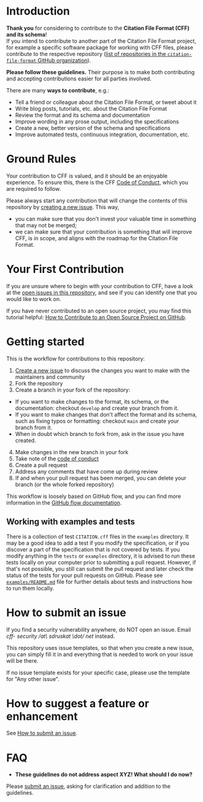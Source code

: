 # Introduction

**Thank you** for considering to contribute to the **Citation File Format (CFF) and its schema**!  
If you intend to contribute to another part of the Citation File Format project, 
for example a specific software package for working with CFF files,
please contribute to the respective repository ([list of repositories in the `citation-file-format` GitHub organization](https://github.com/orgs/citation-file-format/repositories)).

**Please follow these guidelines.** Their purpose is to make both contributing and accepting contributions easier for all parties involved.

There are many **ways to contribute**, e.g.:

- Tell a friend or colleague about the Citation File Format, or tweet about it
- Write blog posts, tutorials, etc. about the Citation File Format
- Review the format and its schema and documentation
- Improve wording in any prose output, including the specifications
- Create a new, better version of the schema and specifications
- Improve automated tests, continuous integration, documentation, etc.

# Ground Rules

Your contribution to CFF is valued, and it should be an enjoyable experience.
To ensure this, there is the CFF 
[Code of Conduct](https://github.com/citation-file-format/citation-file-format/blob/master/CODE_OF_CONDUCT.md), which you are required to follow.

Please always start any contribution that will change the contents of this repository by [creating a new issue](https://github.com/citation-file-format/citation-file-format/issues/new/choose). 
This way, 

- you can make sure that you don't invest your valuable time in something that may not be merged;
- we can make sure that your contribution is something that will improve CFF, 
is in scope, 
and aligns with the roadmap for the Citation File Format.

# Your First Contribution

If you are unsure where to begin with your contribution to CFF, have a look at the
[open issues in this repository](https://github.com/citation-file-format/citation-file-format/issues), 
and see if you can identify one that you would like to work on.

If you have never contributed to an open source project, you may find this tutorial helpful:
[How to Contribute to an Open Source Project on GitHub](https://app.egghead.io/playlists/how-to-contribute-to-an-open-source-project-on-github).

# Getting started

This is the workflow for contributions to this repository:

1. [Create a new issue](https://github.com/citation-file-format/citation-file-format/issues/new/choose) 
to discuss the changes you want to make with the maintainers and community
2. Fork the repository
3. Create a branch in your fork of the repository:
  - If you want to make changes to the format, its schema, or the documentation: checkout `develop` and create your branch from it.
  - If you want to make changes that don't affect the format and its schema, such as fixing typos or formatting: checkout `main` and create your branch from it.
  - When in doubt which branch to fork from, ask in the issue you have created.
4. Make changes in the new branch in your fork
5. Take note of the [code of conduct](https://github.com/citation-file-format/citation-file-format/blob/main/CODE_OF_CONDUCT.md)
6. Create a pull request
7. Address any comments that have come up during review
8. If and when your pull request has been merged, you can delete your branch (or the whole forked repository)

This workflow is loosely based on GitHub flow, and you can find more information in the [GitHub flow documentation](https://docs.github.com/en/get-started/quickstart/github-flow).

## Working with examples and tests

There is a collection of test `CITATION.cff` files in the `examples` directory.
It may be a good idea to add a test if you modify the specification,
or if you discover a part of the specification that is not covered
by tests. If you modify anything in the `tests` or `examples` directory, it is
advised to run these tests locally on your computer prior to submitting
a pull request. However, if that's not possible, you still can submit
the pull request and later check the status of the tests for your
pull requests on GitHub. Please see [`examples/README.md`](examples/README.md) file for further
details about tests and instructions how to run them locally.

<!--
TODO Include a link to README.dev.md here once it exists! 
See https://github.com/citation-file-format/citation-file-format/issues/301
-->

# How to submit an issue

If you find a security vulnerability anywhere, do NOT open an issue. Email *cff-
security /at\ sdruskat \dot/ net* instead.

This repository uses issue templates, so that when
you create a new issue, you can simply fill it in and everything that is
needed to work on your issue will be there.

If no issue template exists for your specific case, please use the template for "Any other issue".

# How to suggest a feature or enhancement

See [How to submit an issue](#how-to-submit-an-issue).

# FAQ

- **These guidelines do not address aspect XYZ! What should I do now?**

Please [submit an issue](https://github.com/citation-file-format/citation-file-format/issues/new/choose), 
asking for clarification and addition to the guidelines.
